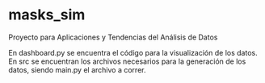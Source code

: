 # masks_sim
Proyecto para Aplicaciones y Tendencias del Análisis de Datos

En dashboard.py se encuentra el código para la visualización de los datos.
En src se encuentran los archivos necesarios para la generación de los datos, siendo main.py el archivo a correr.
